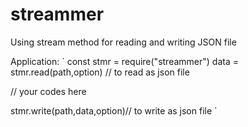 # streammer
Using stream method for reading and writing JSON file 



Application:
`
const stmr = require("streammer")
data = stmr.read(path,option) // to read as json file 

// your codes here 

stmr.write(path,data,option)// to write as json file 
`